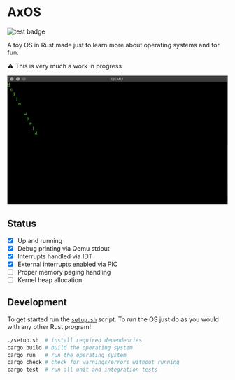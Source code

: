 # AxOS
![test badge](https://github.com/AxlLind/AxOS/workflows/Lints%20and%20tests/badge.svg)

A toy OS in Rust made just to learn more about operating systems and for fun.

:warning: This is very much a work in progress

![hello world screenshot](./screenshots/hello-world.png)

## Status
- [x] Up and running
- [x] Debug printing via Qemu stdout
- [x] Interrupts handled via IDT
- [x] External interrupts enabled via PIC
- [ ] Proper memory paging handling
- [ ] Kernel heap allocation

## Development
To get started run the [`setup.sh`](./setup.sh) script. To run the OS just do as you would with any other Rust program!

```sh
./setup.sh  # install required dependencies
cargo build # build the operating system
cargo run   # run the operating system
cargo check # check for warnings/errors without running
cargo test  # run all unit and integration tests
```

